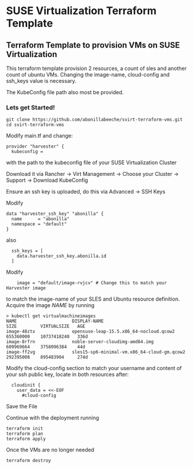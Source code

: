 # SUSE Virtualization Terraform Template
## Terraform Template to provision VMs on SUSE Virtualization

This terraform template provision 2 resources, a count of sles and another count of ubuntu VMs.
Changing the image-name, cloud-config and ssh_keys value is necessary.

The KubeConfig file path also most be provided.

### Lets get Started!

```
git clone https://github.com/abonillabeeche/svirt-terraform-vms.git
cd svirt-terraform-vms
```

Modify main.tf and change:

```
provider "harvester" {
  kubeconfig =
```

with the path to the kubeconfig file of your SUSE Virtualization Cluster

Download it via Rancher -> Virt Management -> Choose your Cluster -> Support -> Download KubeConfig

Ensure an ssh key is uploaded, do this via Advanced -> SSH Keys

Modify 
```
data "harvester_ssh_key" "abonilla" {
  name      = "abonilla"
  namespace = "default"
}
```
also

```
  ssh_keys = [
    data.harvester_ssh_key.abonilla.id
  ]
```

Modify 

```
    image = "default/image-rvjcv" # Change this to match your Harvester image
```
to match the image-name of your SLES and Ubuntu resource definition. Acquire the image *NAME* by running

```
> kubectl get virtualmachineimages
NAME                     DISPLAY-NAME                                  SIZE         VIRTUALSIZE   AGE
image-48ztx              opensuse-leap-15.5.x86_64-nocloud.qcow2       655360000    10737418240   336d
image-8rfrn              noble-server-cloudimg-amd64.img               609969664    3758096384    44d
image-ff2vg              sles15-sp6-minimal-vm.x86_64-cloud-gm.qcow2   292395008    895483904     274d
```

Modify the cloud-config section to match your username and content of your ssh public key, locate in both resources after:

```
  cloudinit {
    user_data = <<-EOF
      #cloud-config
```

Save the File

Continue with the deployment running

```
terraform init
terraform plan
terraform apply
```
Once the VMs are no longer needed

```
terraform destroy
```
